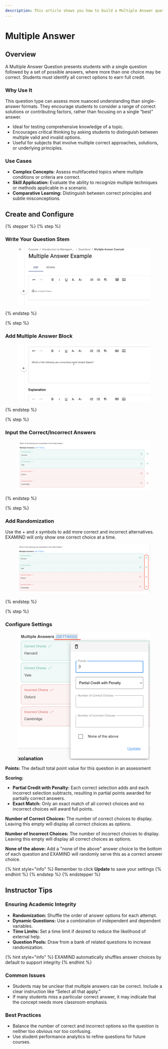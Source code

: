```yaml
---
description: This article shows you how to build a Multiple Answer question in EXAMIND
---
```


# Multiple Answer

## Overview

A Multiple Answer Question presents students with a single question followed by a set of possible answers, where more than one choice may be correct. Students must identify all correct options to earn full credit.

### Why Use It

This question type can assess more nuanced understanding than single-answer formats. They encourage students to consider a range of correct solutions or contributing factors, rather than focusing on a single “best” answer.

* Ideal for testing comprehensive knowledge of a topic.
* Encourages critical thinking by asking students to distinguish between multiple valid and invalid options.
* Useful for subjects that involve multiple correct approaches, solutions, or underlying principles.

### Use Cases

* **Complex Concepts:** Assess multifaceted topics where multiple conditions or criteria are correct.
* **Skill Application:** Evaluate the ability to recognize multiple techniques or methods applicable in a scenario.
* **Comparative Learning:** Distinguish between correct principles and subtle misconceptions.

## Create and Configure

{% stepper %}
{% step %}
### Write Your Question Stem

<figure><img src="../../../.gitbook/assets/72aa34f8-bed6-4603-8982-ac7d537b79f6.gif" alt=""><figcaption></figcaption></figure>
{% endstep %}

{% step %}
### Add Multiple Answer Block

<figure><img src="../../../.gitbook/assets/d78b709d-6b33-4c31-94cd-141313613f25.gif" alt=""><figcaption></figcaption></figure>
{% endstep %}

{% step %}
### Input the Correct/Incorrect Answers

<figure><img src="../../../.gitbook/assets/1eb0b05c-11ff-4102-8c76-487ecf219d78.png" alt=""><figcaption></figcaption></figure>
{% endstep %}

{% step %}
### Add Randomization

Use the + and x symbols to add more correct and incorrect alternatives. EXAMIND will only show one correct choice at a time.

<figure><img src="../../../.gitbook/assets/d22bfe89-7ade-4941-9cc8-7ad5a5000bb5.png" alt=""><figcaption></figcaption></figure>
{% endstep %}

{% step %}
### Configure Settings

<figure><img src="../../../.gitbook/assets/87fb8c96-6309-42ad-b13e-3c1ba80fb896.png" alt=""><figcaption></figcaption></figure>

**Points:** The default total point value for this question in an assessment

**Scoring:**

* **Partial Credit with Penalty:** Each correct selection adds and each incorrect selection subtracts, resulting in partial points awarded for partially correct answers.
* **Exact Match:** Only an exact match of all correct choices and no incorrect choices will award full points.

**Number of Correct Choices:** The number of correct choices to display. Leaving this empty will display all correct choices as options.

**Number of Incorrect Choices:** The number of incorrect choices to display. Leaving this empty will display all correct choices as options.

**None of the above:** Add a "none of the above" answer choice to the bottom of each question and EXAMIND will randomly serve this as a correct answer choice.

{% hint style="info" %}
Remember to click **Update** to save your settings
{% endhint %}
{% endstep %}
{% endstepper %}

## Instructor Tips

### Ensuring Academic Integrity

* **Randomization:** Shuffle the order of answer options for each attempt.
* **Dynamic Questions:** Use a combination of independent and dependent variables.
* **Time Limits:** Set a time limit if desired to reduce the likelihood of external help.
* **Question Pools:** Draw from a bank of related questions to increase randomization.

{% hint style="info" %}
EXAMIND automatically shuffles answer choices by default to support integrity
{% endhint %}

### Common Issues

* Students may be unclear that multiple answers can be correct. Include a clear instruction like “Select all that apply.”
* If many students miss a particular correct answer, it may indicate that the concept needs more classroom emphasis.

### Best Practices

* Balance the number of correct and incorrect options so the question is neither too obvious nor too confusing.
* Use student performance analytics to refine questions for future courses.
